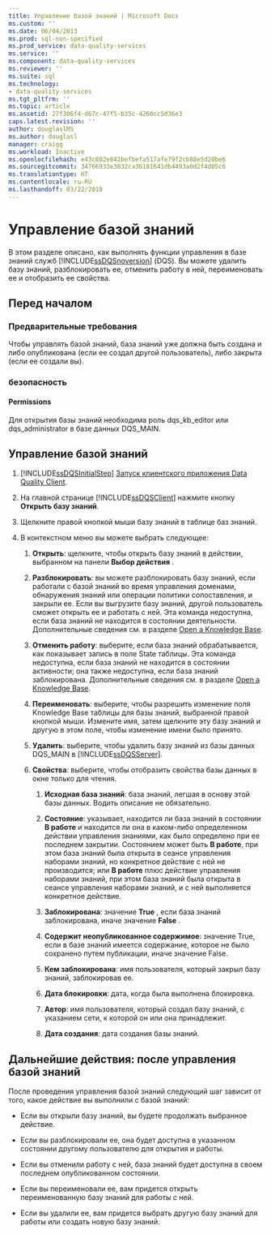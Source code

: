 ```yaml
---
title: Управление базой знаний | Microsoft Docs
ms.custom: ''
ms.date: 06/04/2013
ms.prod: sql-non-specified
ms.prod_service: data-quality-services
ms.service: ''
ms.component: data-quality-services
ms.reviewer: ''
ms.suite: sql
ms.technology:
- data-quality-services
ms.tgt_pltfrm: ''
ms.topic: article
ms.assetid: 27f306f4-d67c-47f5-b35c-4260cc5d36e3
caps.latest.revision: ''
author: douglaslMS
ms.author: douglasl
manager: craigg
ms.workload: Inactive
ms.openlocfilehash: e43c802e842befbefa517afe79f2cb88e5d20be6
ms.sourcegitcommit: 34766933e3832ca36181641db4493a0d2f4d05c6
ms.translationtype: HT
ms.contentlocale: ru-RU
ms.lasthandoff: 03/22/2018
---
```

# <a name="manage-a-knowledge-base"></a>Управление базой знаний
  В этом разделе описано, как выполнять функции управления в базе знаний служб [!INCLUDE[ssDQSnoversion](../includes/ssdqsnoversion-md.md)] (DQS). Вы можете удалить базу знаний, разблокировать ее, отменить работу в ней, переименовать ее и отобразить ее свойства.  
  
##  <a name="BeforeYouBegin"></a> Перед началом  
  
###  <a name="Prerequisites"></a> Предварительные требования  
 Чтобы управлять базой знаний, база знаний уже должна быть создана и либо опубликована (если ее создал другой пользователь), либо закрыта (если ее создали вы).  
  
###  <a name="Security"></a> безопасность  
  
####  <a name="Permissions"></a> Permissions  
 Для открытия базы знаний необходима роль dqs_kb_editor или dqs_administrator в базе данных DQS_MAIN.  
  
##  <a name="Manage"></a> Управление базой знаний  
  
1.  [!INCLUDE[ssDQSInitialStep](../includes/ssdqsinitialstep-md.md)] [Запуск клиентского приложения Data Quality Client](../data-quality-services/run-the-data-quality-client-application.md).  
  
2.  На главной странице [!INCLUDE[ssDQSClient](../includes/ssdqsclient-md.md)] нажмите кнопку **Открыть базу знаний**.  
  
3.  Щелкните правой кнопкой мыши базу знаний в таблице баз знаний.  
  
4.  В контекстном меню вы можете выбрать следующее:  
  
    1.  **Открыть**: щелкните, чтобы открыть базу знаний в действии, выбранном на панели **Выбор действия** .  
  
    2.  **Разблокировать**: вы можете разблокировать базу знаний, если работали с базой знаний во время управления доменами, обнаружения знаний или операции политики сопоставления, и закрыли ее. Если вы выгрузите базу знаний, другой пользователь сможет открыть ее и работать с ней. Эта команда недоступна, если база знаний не находится в состоянии деятельности. Дополнительные сведения см. в разделе [Open a Knowledge Base](../data-quality-services/open-a-knowledge-base.md).  
  
    3.  **Отменить работу**: выберите, если база знаний обрабатывается, как показывает запись в поле State таблицы. Эта команда недоступна, если база знаний не находится в состоянии активности; она также недоступна, если база знаний заблокирована. Дополнительные сведения см. в разделе [Open a Knowledge Base](../data-quality-services/open-a-knowledge-base.md).  
  
    4.  **Переименовать**: выберите, чтобы разрешить изменение поля Knowledge Base таблицы для базы знаний, выбранной правой кнопкой мыши. Измените имя, затем щелкните эту базу знаний и другую в этом поле, чтобы изменение имени было принято.  
  
    5.  **Удалить**: выберите, чтобы удалить базу знаний из базы данных DQS_MAIN в [!INCLUDE[ssDQSServer](../includes/ssdqsserver-md.md)].  
  
    6.  **Свойства**: выберите, чтобы отобразить свойства базы данных в окне только для чтения.  
  
        1.  **Исходная база знаний**: база знаний, легшая в основу этой базы данных. Водить описание не обязательно.  
  
        2.  **Состояние**: указывает, находится ли база знаний в состоянии **В работе** и находится ли она в каком-либо определенном действии управления знаниями, как было определено при ее последнем закрытии. Состоянием может быть **В работе**, при этом база знаний была открыта в сеансе управления наборами знаний, но конкретное действие с ней не производится; или **В работе** плюс действие управления наборами знаний, при этом база знаний была открыта в сеансе управления наборами знаний, и с ней выполняется конкретное действие.  
  
        3.  **Заблокирована**: значение **True** , если база знаний заблокирована, иначе значение **False** .  
  
        4.  **Содержит неопубликованное содержимое**: значение True, если в базе знаний имеется содержание, которое не было сохранено путем публикации, иначе значение False.  
  
        5.  **Кем заблокирована**: имя пользователя, который закрыл базу знаний, заблокировав ее.  
  
        6.  **Дата блокировки**: дата, когда была выполнена блокировка.  
  
        7.  **Автор**: имя пользователя, который создал базу знаний, с указанием сети, к которой он или она принадлежит.  
  
        8.  **Дата создания**: дата создания базы знаний.  
  
##  <a name="FollowUp"></a> Дальнейшие действия: после управления базой знаний  
 После проведения управления базой знаний следующий шаг зависит от того, какое действие вы выполнили с базой знаний:  
  
-   Если вы открыли базу знаний, вы будете продолжать выбранное действие.  
  
-   Если вы разблокировали ее, она будет доступна в указанном состоянии другому пользователю для открытия и работы.  
  
-   Если вы отменили работу с ней, база знаний будет доступна в своем последнем опубликованном состоянии.  
  
-   Если вы переименовали ее, вам придется открыть переименованную базу знаний для работы с ней.  
  
-   Если вы удалили ее, вам придется выбрать другую базу знаний для работы или создать новую базу знаний.  
  
  
